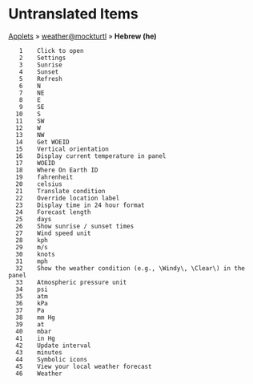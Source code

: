 # Untranslated Items
[Applets](../../../README.md) &#187; [weather@mockturtl](../README.md) &#187; **Hebrew (he)**

       1	Click to open
       2	Settings
       3	Sunrise
       4	Sunset
       5	Refresh
       6	N
       7	NE
       8	E
       9	SE
      10	S
      11	SW
      12	W
      13	NW
      14	Get WOEID
      15	Vertical orientation
      16	Display current temperature in panel
      17	WOEID
      18	Where On Earth ID
      19	fahrenheit
      20	celsius
      21	Translate condition
      22	Override location label
      23	Display time in 24 hour format
      24	Forecast length
      25	days
      26	Show sunrise / sunset times
      27	Wind speed unit
      28	kph
      29	m/s
      30	knots
      31	mph
      32	Show the weather condition (e.g., \Windy\, \Clear\) in the panel
      33	Atmospheric pressure unit
      34	psi
      35	atm
      36	kPa
      37	Pa
      38	mm Hg
      39	at
      40	mbar
      41	in Hg
      42	Update interval
      43	minutes
      44	Symbolic icons
      45	View your local weather forecast
      46	Weather
